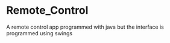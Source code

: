 # Remote_Control
A remote control app programmed with java but the interface is programmed using swings
